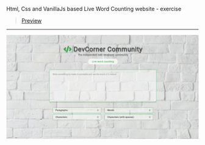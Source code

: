 Html, Css and VanillaJs based Live Word Counting website - exercise
> [Preview](https://r4nd3l.github.io/LiveWordCounting/)
---

![LiveWordCounting](https://github.com/r4nd3l/LiveWordCounting/blob/master/img/sample.gif)
